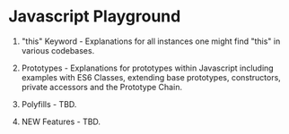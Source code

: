 # Javascript Playground

1. "this" Keyword - Explanations for all instances one might find "this" in various codebases.

2. Prototypes - Explanations for prototypes within Javascript including examples with ES6 Classes, extending base prototypes, constructors, private accessors and the Prototype Chain.

3. Polyfills - TBD.

4. NEW Features - TBD.
